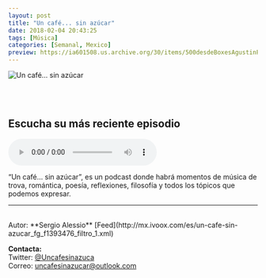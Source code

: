 ```yaml
---
layout: post
title: "Un café... sin azúcar"
date: 2018-02-04 20:43:25
tags: [Música]
categories: [Semanal, Mexico]
preview: https://ia601508.us.archive.org/30/items/500desdeBoxesAgustinPalmeiro/Uncafesinazucar300-SergioAlessio.jpg
---
```


![Un café... sin azúcar](https://ia601508.us.archive.org/30/items/500desdeBoxesAgustinPalmeiro/Uncafesinazucar500-SergioAlessio.jpg)

<br/>
<br/>

## Escucha su más reciente episodio

<!--reproductor-feed=http://mx.ivoox.com/es/un-cafe-sin-azucar_fg_f1393476_filtro_1.xml-->
<!--reproductor-start-->
<audio id="audio" preload="auto" controls="" src="http://mx.ivoox.com/es/un-cafe-sin-azucar-como-decirle-te-amo_mf_30283488_feed_1.mp3"></audio>
<!--reproductor-end-->

“Un café… sin azúcar”, es un podcast donde habrá momentos de música de trova, romántica, poesía, reflexiones, filosofía y todos los tópicos que podemos expresar.  

_ _ _
<br>
Autor: **Sergio Alessio**  
[Feed](http://mx.ivoox.com/es/un-cafe-sin-azucar_fg_f1393476_filtro_1.xml)  



**Contacta:**  
Twitter: [@Uncafesinazuca](https://twitter.com/Uncafesinazuca)  
Correo: [uncafesinazucar@outlook.com](mailto:uncafesinazucar@outlook.com)  
